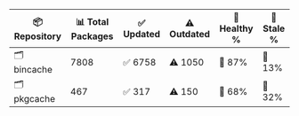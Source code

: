 | 📦 Repository | 📊 Total Packages | ✅ Updated | ⚠️ Outdated | 💚 Healthy % | 🔴 Stale % |
|---------------|-------------------|------------|-------------|-------------|------------|
| 🗂️ bincache | 7808 | ✅ 6758 | ⚠️ 1050 | 💚 87% | 🔴 13% |
| 🗂️ pkgcache | 467 | ✅ 317 | ⚠️ 150 | 💚 68% | 🔴 32% |
